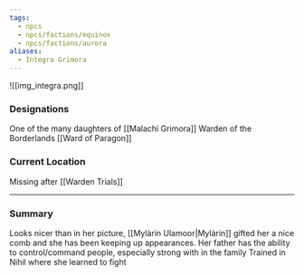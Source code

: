 ```yaml
---
tags:
  - npcs
  - npcs/factions/equinox
  - npcs/factions/aurora
aliases:
  - Integra Grimora
---
```

![[img_integra.png]]
### Designations
One of the many daughters of [[Malachi Grimora]]
Warden of the Borderlands [[Ward of Paragon]]


### Current Location
Missing after [[Warden Trials]] 

___
### Summary
Looks nicer than in her picture, [[Mylàrin Ulamoor|Mylàrin]] gifted her a nice comb and she has been keeping up appearances.
Her father has the ability to control/command people, especially strong with in the family
Trained in Nihil where she learned to fight


